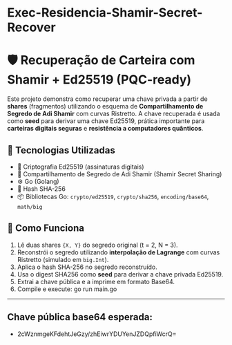# Exec-Residencia-Shamir-Secret-Recover

# 🛡️ Recuperação de Carteira com Shamir + Ed25519 (PQC-ready)

Este projeto demonstra como recuperar uma chave privada a partir de **shares** (fragmentos) utilizando o esquema de **Compartilhamento de Segredo de Adi Shamir** com curvas Ristretto. A chave recuperada é usada como **seed** para derivar uma chave Ed25519, prática importante para **carteiras digitais seguras** e **resistência a computadores quânticos**.

## 🚀 Tecnologias Utilizadas

- 🔐 Criptografia Ed25519 (assinaturas digitais)
- 🧩 Compartilhamento de Segredo de Adi Shamir (Shamir Secret Sharing)
- ⚙️ Go (Golang)
- 🔁 Hash SHA-256
- 📦 Bibliotecas Go: `crypto/ed25519`, `crypto/sha256`, `encoding/base64`, `math/big`

## 🧠 Como Funciona

1. Lê duas shares `{X, Y}` do segredo original (t = 2, N = 3).
2. Reconstrói o segredo utilizando **interpolação de Lagrange** com curvas Ristretto (simulado em `big.Int`).
3. Aplica o hash SHA-256 no segredo reconstruído.
4. Usa o digest SHA256 como **seed** para derivar a chave privada Ed25519.
5. Extrai a chave pública e a imprime em formato Base64.
6. Compile e execute: go run main.go
---
## Chave pública base64 esperada:
- 2cWznmgeKFdehtJeGzy/zhEiwrYDUYenJZDQpfiWcrQ=

